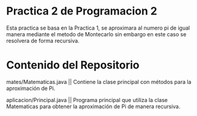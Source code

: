 # Practica 2 de Programacion 2
Esta practica se basa en la Practica 1, se aproximara al numero pi de igual manera
mediante el metodo de Montecarlo sin embargo en este caso se resolvera de forma recursiva.

# Contenido del Repositorio

mates/Matematicas.java || Contiene la clase principal con métodos para la aproximación de Pi.

aplicacion/Principal.java || Programa principal que utiliza la clase Matematicas para obtener la aproximación de Pi de manera recursiva.
